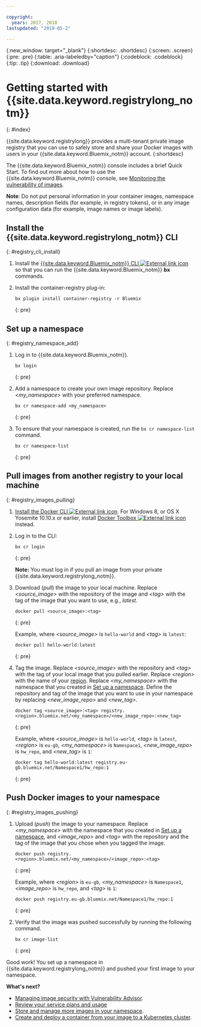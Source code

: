 ```yaml
---

copyright:
  years: 2017, 2018
lastupdated: "2018-05-2"

---
```


{:new_window: target="_blank"}
{:shortdesc: .shortdesc}
{:screen: .screen}
{:pre: .pre}
{:table: .aria-labeledby="caption"}
{:codeblock: .codeblock}
{:tip: .tip}
{:download: .download}


# Getting started with {{site.data.keyword.registrylong_notm}}
{: #index}

{{site.data.keyword.registrylong}} provides a multi-tenant private image registry that you can use to safely store and share your Docker images with users in your {{site.data.keyword.Bluemix_notm}} account.
{:shortdesc}

The {{site.data.keyword.Bluemix_notm}} console includes a brief Quick Start. To find out more about how to use the {{site.data.keyword.Bluemix_notm}} console, see [Monitoring the vulnerability of images](registry_ui.html).

**Note**: Do not put personal information in your container images, namespace names, description fields (for example, in registry tokens), or in any image configuration data (for example, image names or image labels).



## Install the {{site.data.keyword.registrylong_notm}} CLI
{: #registry_cli_install}

1.  Install the [{{site.data.keyword.Bluemix_notm}} CLI ![External link icon](../../icons/launch-glyph.svg "External link icon")](http://clis.ng.bluemix.net/ui/home.html) so that you can run the {{site.data.keyword.Bluemix_notm}} **bx** commands.
2.  Install the container-registry plug-in:

    ```
    bx plugin install container-registry -r Bluemix
    ```
    {: pre}


## Set up a namespace
{: #registry_namespace_add}

1.  Log in to {{site.data.keyword.Bluemix_notm}}.

    ```
    bx login
    ```
    {: pre}

2.  Add a namespace to create your own image repository. Replace _&lt;my_namespace&gt;_ with your preferred namespace.

    ```
    bx cr namespace-add <my_namespace>
    ```
    {: pre}

3.  To ensure that your namespace is created, run the `bx cr namespace-list` command.

    ```
    bx cr namespace-list
    ```
    {: pre}


## Pull images from another registry to your local machine
{: #registry_images_pulling}

1.  [Install the Docker CLI ![External link icon](../../icons/launch-glyph.svg "External link icon")](https://www.docker.com/community-edition#/download). For Windows 8, or OS X Yosemite 10.10.x or earlier, install [Docker Toolbox ![External link icon](../../icons/launch-glyph.svg "External link icon")](https://www.docker.com/products/docker-toolbox) instead.

2.  Log in to the CLI:

    ```
    bx cr login
    ```
    {: pre}

    **Note:** You must log in if you pull an image from your private {{site.data.keyword.registrylong_notm}}.

3.  Download (_pull_) the image to your local machine. Replace _&lt;source_image&gt;_ with the repository of the image and _&lt;tag&gt;_ with the tag of the image that you want to use, e.g., _latest_.

    ```
    docker pull <source_image>:<tag>
    ```
    {: pre}

    Example, where _&lt;source_image&gt;_ is `hello-world` and _&lt;tag&gt;_ is `latest`:

    ```
    docker pull hello-world:latest
    ```
    {: pre}

4.  Tag the image. Replace _&lt;source_image&gt;_ with the repository and _&lt;tag&gt;_ with the tag of your local image that you pulled earlier. Replace _&lt;region&gt;_ with the name of your [region](registry_overview.html#registry_regions). Replace _&lt;my_namespace&gt;_ with the namespace that you created in [Set up a namespace](index.html#registry_namespace_add). Define the repository and tag of the image that you want to use in your namespace by replacing _&lt;new_image_repo&gt;_ and _&lt;new_tag&gt;_.

    ```
    docker tag <source_image>:<tag> registry.<region>.bluemix.net/<my_namespace>/<new_image_repo>:<new_tag>
    ```
    {: pre}

    Example, where _&lt;source_image&gt;_ is `hello-world`, _&lt;tag&gt;_ is `latest`, _&lt;region&gt;_ is `eu-gb`, _&lt;my_namespace&gt;_ is `Namespace1`, _&lt;new_image_repo&gt;_ is `hw_repo`, and _&lt;new_tag&gt;_ is `1`:

    ```
    docker tag hello-world:latest registry.eu-gb.bluemix.net/Namespace1/hw_repo:1
    ```
    {: pre}


## Push Docker images to your namespace
{: #registry_images_pushing}

1.  Upload (_push_) the image to your namespace. Replace _&lt;my_namespace&gt;_ with the namespace that you created in [Set up a namespace](index.html#registry_namespace_add), and _&lt;image_repo&gt;_ and _&lt;tag&gt;_ with the repository and the tag of the image that you chose when you tagged the image.

    ```
    docker push registry.<region>.bluemix.net/<my_namespace>/<image_repo>:<tag>
    ```
    {: pre}

    Example, where _&lt;region&gt;_ is `eu-gb`, _&lt;my_namespace&gt;_ is `Namespace1`, _&lt;image_repo&gt;_ is `hw_repo`, and _&lt;tag&gt;_ is `1`:

    ```
    docker push registry.eu-gb.bluemix.net/Namespace1/hw_repo:1
    ```
    {: pre}

2.  Verify that the image was pushed successfully by running the following command.

    ```
    bx cr image-list
    ```
    {: pre}


Good work! You set up a namespace in {{site.data.keyword.registrylong_notm}} and pushed your first image to your namespace.

**What's next?**

-   [Managing image security with Vulnerability Advisor](../va/va_index.html).
-   [Review your service plans and usage](registry_overview.html#registry_plans)
-   [Store and manage more images in your namespace](registry_images_.html).
-   [Create and deploy a container from your image to a Kubernetes cluster](../../containers/cs_clusters.html).
